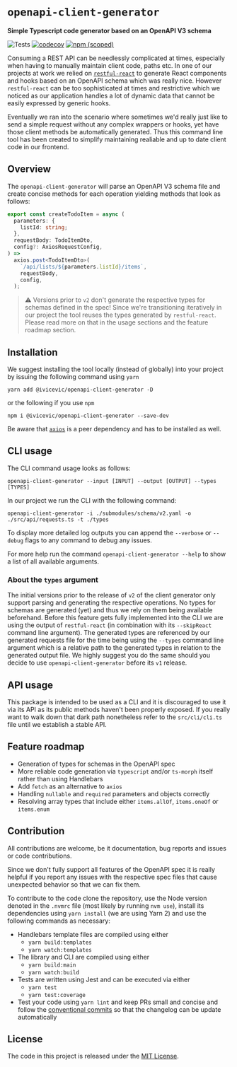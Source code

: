 # `openapi-client-generator`

**Simple Typescript code generator based on an OpenAPI V3 schema**

![Tests](https://github.com/ChristianIvicevic/openapi-client-generator/workflows/Tests/badge.svg)
[![codecov](https://codecov.io/gh/ChristianIvicevic/openapi-client-generator/branch/main/graph/badge.svg?token=JB66SCDW2Q)](https://codecov.io/gh/ChristianIvicevic/openapi-client-generator)
[![npm (scoped)](https://img.shields.io/npm/v/@ivicevic/openapi-client-generator)](https://www.npmjs.com/package/@ivicevic/openapi-client-generator)

Consuming a REST API can be needlessly complicated at times, especially when having to manually maintain client code, paths etc.
In one of our projects at work we relied on [`restful-react`](https://github.com/contiamo/restful-react) to generate React components and hooks based on an OpenAPI schema which was really nice.
However `restful-react` can be too sophisticated at times and restrictive which we noticed as our application handles a lot of dynamic data that cannot be easily expressed by generic hooks.

Eventually we ran into the scenario where sometimes we'd really just like to send a simple request without any complex wrappers or hooks, yet have those client methods be automatically generated.
Thus this command line tool has been created to simplify maintaining realiable and up to date client code in our frontend.

## Overview

The `openapi-client-generator` will parse an OpenAPI V3 schema file and create concise methods for each operation yielding methods that look as follows:

```typescript
export const createTodoItem = async (
  parameters: {
    listId: string;
  },
  requestBody: TodoItemDto,
  config?: AxiosRequestConfig,
) =>
  axios.post<TodoItemDto>(
    `/api/lists/${parameters.listId}/items`,
    requestBody,
    config,
  );
```

> ⚠️ Versions prior to `v2` don't generate the respective types for schemas defined in the spec!
> Since we're transitioning iteratively in our project the tool reuses the types generated by `restful-react`.
> Please read more on that in the usage sections and the feature roadmap section.

## Installation

We suggest installing the tool locally (instead of globally) into your project by issuing the following command using `yarn`
```
yarn add @ivicevic/openapi-client-generator -D
```
or the following if you use `npm`
```
npm i @ivicevic/openapi-client-generator --save-dev
```

Be aware that [`axios`](https://www.npmjs.com/package/axios) is a peer dependency and has to be installed as well.

## CLI usage

The CLI command usage looks as follows:

```
openapi-client-generator --input [INPUT] --output [OUTPUT] --types [TYPES]
```

In our project we run the CLI with the following command:

```
openapi-client-generator -i ./submodules/schema/v2.yaml -o ./src/api/requests.ts -t ./types
```

To display more detailed log outputs you can append the `--verbose` or `--debug` flags to any command to debug any issues.

For more help run the command `openapi-client-generator --help` to show a list of all available arguments.

### About the `types` argument

The initial versions prior to the release of `v2` of the client generator only support parsing and generating the respective operations.
No types for schemas are generated (yet) and thus we rely on them being available beforehand.
Before this feature gets fully implemented into the CLI we are using the output of `restful-react` (in combination with its `--skipReact` command line argument).
The generated types are referenced by our generated requests file for the time being using the `--types` command line argument which is a relative path to the generated types in relation to the generated output file.
We highly suggest you do the same should you decide to use `openapi-client-generator` before its `v1` release.

## API usage

This package is intended to be used as a CLI and it is discouraged to use it via its API as its public methods haven't been properly exposed.
If you really want to walk down that dark path nonetheless refer to the `src/cli/cli.ts` file until we establish a stable API.

## Feature roadmap

* Generation of types for schemas in the OpenAPI spec
* More reliable code generation via `typescript` and/or `ts-morph` itself rather than using Handlebars
* Add `fetch` as an alternative to `axios`
* Handling `nullable` and `required` parameters and objects correctly
* Resolving array types that include either `items.allOf`, `items.oneOf` or `items.enum`

## Contribution

All contributions are welcome, be it documentation, bug reports and issues or code contributions.

Since we don't fully support all features of the OpenAPI spec it is really helpful if you report any issues with the respective spec files that cause unexpected behavior so that we can fix them.

To contribute to the code clone the repository, use the Node version denoted in the `.nvmrc` file (most likely by running `nvm use`), install its dependencies using `yarn install` (we are using Yarn 2) and use the following commands as necessary:

* Handlebars template files are compiled using either
  * `yarn build:templates`
  * `yarn watch:templates`
* The library and CLI are compiled using either
  * `yarn build:main`
  * `yarn watch:build`
* Tests are written using Jest and can be executed via either
  * `yarn test`
  * `yarn test:coverage`
* Test your code using `yarn lint` and keep PRs small and concise and follow the [conventional commits](https://www.conventionalcommits.org/) so that the changelog can be update automatically

## License

The code in this project is released under the [MIT License](./LICENSE).
